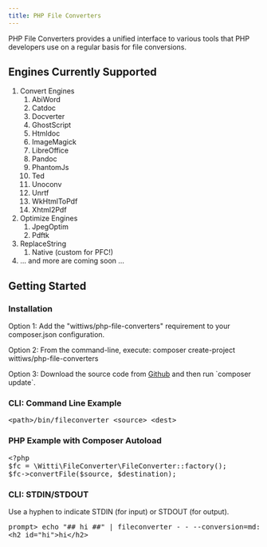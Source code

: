 ```yaml
---
title: PHP File Converters
---
```


PHP File Converters provides a unified interface to various tools that PHP developers use on a regular basis for file conversions.

## Engines Currently Supported

<ol><li>
		Convert Engines
		<ol><li>
				<div>
					AbiWord</div>
			</li>
			<li>
				<div>
					Catdoc</div>
			</li>
			<li>
				<div>
					Docverter</div>
			</li>
			<li>
				<div>
					GhostScript</div>
			</li>
			<li>
				<div>
					Htmldoc</div>
			</li>
			<li>
				<div>
					ImageMagick</div>
			</li>
			<li>
				<div>
					LibreOffice</div>
			</li>
			<li>
				<div>
					Pandoc</div>
			</li>
			<li>
				<div>
					PhantomJs</div>
			</li>
			<li>
				<div>
					Ted</div>
			</li>
			<li>
				<div>
					Unoconv</div>
			</li>
			<li>
				<div>
					Unrtf</div>
			</li>
			<li>
				<div>
					WkHtmlToPdf</div>
			</li>
			<li>
				<div>
					Xhtml2Pdf</div>
			</li>
		</ol></li>
	<li>
		Optimize Engines
		<ol><li>
				JpegOptim</li>
			<li>
				Pdftk</li>
		</ol></li>
	<li>
		ReplaceString
		<ol><li>
				Native (custom for PFC!)</li>
		</ol></li>
	<li>
		... and more are coming soon ...</li>
</ol>

## Getting Started

### Installation

<p>Option 1: Add the "wittiws/php-file-converters" requirement to your composer.json configuration.</p>
<p>Option 2: From the command-line, execute: composer create-project wittiws/php-file-converters</p>
<p>Option 3: Download the source code from <a href="https://github.com/wittiws/php-file-converters">Github</a> and then run `composer update`.</p>
<h3>
	CLI: Command Line Example</h3>
<pre class="brush:bash">
&lt;path&gt;/bin/fileconverter &lt;source&gt; &lt;dest&gt;</pre>

### PHP Example with Composer Autoload

<pre class="brush:php">
&lt;?php
$fc = \Witti\FileConverter\FileConverter::factory();
$fc-&gt;convertFile($source, $destination);</pre>
<h3>
	CLI: STDIN/STDOUT</h3>
<p>Use a hyphen to indicate STDIN (for input) or STDOUT (for output).</p>
<pre class="brush:bash">
prompt&gt; echo "## hi ##" | fileconverter - - --conversion=md:html
&lt;h2 id="hi"&gt;hi&lt;/h2&gt;</pre>
